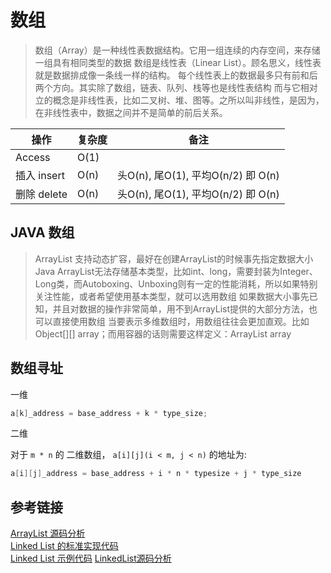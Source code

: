 # 数组

>数组（Array）是一种线性表数据结构。它用一组连续的内存空间，来存储一组具有相同类型的数据
数组是线性表（Linear List）。顾名思义，线性表就是数据排成像一条线一样的结构。
每个线性表上的数据最多只有前和后两个方向。其实除了数组，链表、队列、栈等也是线性表结构
而与它相对立的概念是非线性表，比如二叉树、堆、图等。之所以叫非线性，是因为，在非线性表中，数据之间并不是简单的前后关系。

|  操作   | 复杂度  | 备注  |
|  ----  | ----  | ----  |
|  Access  | O(1) |   |
|  插入 insert | O(n) | 头O(n), 尾O(1), 平均O(n/2) 即 O(n) |
|  删除 delete | O(n) | 头O(n), 尾O(1), 平均O(n/2) 即 O(n) |


## JAVA 数组

>ArrayList 支持动态扩容，最好在创建ArrayList的时候事先指定数据大小
Java ArrayList无法存储基本类型，比如int、long，需要封装为Integer、Long类，而Autoboxing、Unboxing则有一定的性能消耗，所以如果特别关注性能，或者希望使用基本类型，就可以选用数组
如果数据大小事先已知，并且对数据的操作非常简单，用不到ArrayList提供的大部分方法，也可以直接使用数组
当要表示多维数组时，用数组往往会更加直观。比如Object[][] array；而用容器的话则需要这样定义：ArrayList<ArrayList > array


## 数组寻址

一维

```Java
a[k]_address = base_address + k * type_size;
```

二维

对于 `m * n` 的 二维数组， `a[i][j](i < m, j < n)` 的地址为:

```Java
a[i][j]_address = base_address + i * n * typesize + j * type_size
```

## 参考链接

[ArrayList 源码分析](http://developer.classpath.org/doc/java/util/ArrayList-source.html)  
[Linked List 的标准实现代码](https://www.geeksforgeeks.org/implementing-a-linked-list-in-java-using-class/)  
[Linked List 示例代码](http://www.cs.cmu.edu/~adamchik/15-121/lectures/Linked%20Lists/code/LinkedList.java)
[LinkedList源码分析](http://developer.classpath.org/doc/java/util/LinkedList-source.html)
